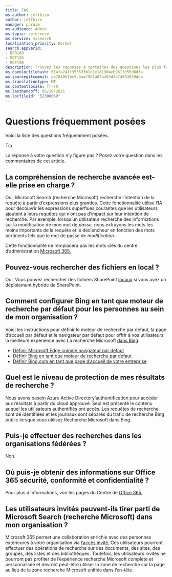 ```yaml
---
title: FAQ
ms.author: jeffkizn
author: jeffkizn
manager: parulm
ms.audience: Admin
ms.topic: reference
ms.service: mssearch
localization_priority: Normal
search.appverid:
- BFB160
- MET150
- MOE150
description: Trouvez les réponses à certaines des questions les plus fréquentes concernant Microsoft Search (recherche Microsoft)
ms.openlocfilehash: 614fa241f353533b1c1e181904eb961fd55d0dfa
ms.sourcegitcommit: ea784081bc9c3ae7981a87a493d3a74503859dda
ms.translationtype: MT
ms.contentlocale: fr-FR
ms.lasthandoff: 05/10/2021
ms.locfileid: "52306069"
---
```

<!-- markdownlint-disable no-trailing-punctuation -->
# <a name="frequently-asked-questions"></a>Questions fréquemment posées

Voici la liste des questions fréquemment posées.

> [!TIP]
> La réponse à votre question n’y figure pas ? Posez votre question dans les commentaires de cet article.

## <a name="is-advanced-query-understanding-supported"></a>La compréhension de recherche avancée est-elle prise en charge ?

Oui, Microsoft Search (recherche Microsoft) recherche l’intention de la requête à partir d’expressions plus grandes. Cette fonctionnalité utilise l’IA pour découvrir les expressions superflues courantes que les utilisateurs ajoutent à leurs requêtes qui n’ont pas d’impact sur leur intention de recherche. Par exemple, lorsqu’un utilisateur recherche des informations sur la modification de mon mot de *passe,* nous extrayons les mots les moins importants de la requête et le déclencheur en fonction des mots pertinents tels que le mot de passe de *modification.*
  
Cette fonctionnalité ne remplacera pas les mots clés du centre d’administration [Microsoft 365.](https://admin.microsoft.com)
  
## <a name="can-you-search-for-files-on-premises"></a>Pouvez-vous rechercher des fichiers en local ?

Oui. Vous pouvez rechercher des fichiers SharePoint [locaux](http://sharepoint.com/) si vous avez un déploiement hybride de SharePoint.
  
## <a name="how-do-i-make-bing-the-default-search-engine-for-people-in-my-org"></a>Comment configurer Bing en tant que moteur de recherche par défaut pour les personnes au sein de mon organisation ?

Voici les instructions pour définir le moteur de recherche par défaut, la page d’accueil par défaut et le navigateur par défaut pour offrir à vos utilisateurs la meilleure expérience avec La recherche Microsoft [dans Bing](https://Bing.com):

- [Définir Microsoft Edge comme navigateur par défaut](/deployedge/edge-default-browser)
- [Définir Bing en tant que moteur de recherche par défaut](set-default-search-engine.md)
- [Définir Bing.com en tant que page d’accueil de votre entreprise](set-default-homepage.md)

## <a name="how-are-my-search-results-protected"></a>Quel est le niveau de protection de mes résultats de recherche ?

Nous [](/azure/active-directory/) avons besoin Azure Active Directory’authentification pour accéder aux résultats à partir du cloud approuvé. Seul est présenté le contenu auquel les utilisateurs authentifiés ont accès. Les requêtes de recherche sont dé identifiées [](https://Bing.com) et les journaux sont séparés du trafic de recherche Bing public lorsque vous utilisez Recherche Microsoft dans Bing.

## <a name="can-i-search-across-federated-organizations"></a>Puis-je effectuer des recherches dans les organisations fédérées ?

Non.

## <a name="where-can-i-get-info-about-office-365-security-compliance-and-privacy"></a>Où puis-je obtenir des informations sur Office 365 sécurité, conformité et confidentialité ?

Pour plus d’informations, voir les pages du Centre de [Office 365.](https://www.microsoft.com/TrustCenter/CloudServices/office365/default.aspx)

## <a name="can-guest-users-leverage-microsoft-search-in-my-organization"></a>Les utilisateurs invités peuvent-ils tirer parti de Microsoft Search (recherche Microsoft) dans mon organisation ?

Microsoft 365 permet une collaboration enrichie avec des personnes extérieures à votre organisation via [l’accès invité.](/microsoft-365/solutions/collaborate-with-people-outside-your-organization) Ces utilisateurs pourront effectuer des opérations de recherche sur des documents, des sites, des groupes, des listes et des bibliothèques. Toutefois, les utilisateurs invités ne pourront pas profiter de l’expérience recherche Microsoft complète et personnalisée et devront peut-être utiliser la zone de recherche sur la page au lieu de la zone recherche Microsoft unifiée dans l’en-tête.